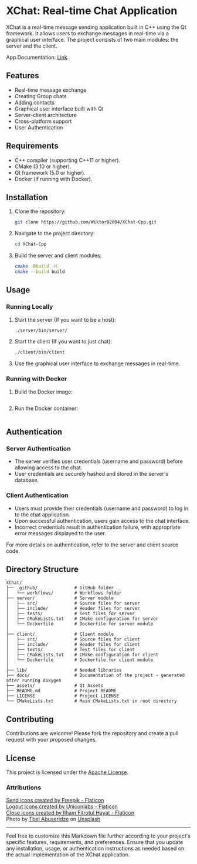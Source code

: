 # XChat: Real-time Chat Application

XChat is a real-time message sending application built in C++ using the Qt framework. It allows users to exchange messages in real-time via a graphical user interface. The project consists of two main modules: the server and the client.

App Documentation: [Link](https://wiktorb2004.github.io/XChat-Cpp/)

## Features

- Real-time message exchange
- Creating Group chats
- Adding contacts
- Graphical user interface built with Qt
- Server-client architecture
- Cross-platform support
- User Authentication

## Requirements

- C++ compiler (supporting C++11 or higher).
- CMake (3.10 or higher).
- Qt framework (5.0 or higher).
- Docker (if running with Docker).


## Installation

1. Clone the repository:

    ```bash
    git clone https://github.com/WiktorB2004/XChat-Cpp.git
    ```

2. Navigate to the project directory:

    ```bash
    cd XChat-Cpp
    ```

3. Build the server and client modules:

    ```bash
    cmake -Bbuild -H.
    cmake --build build
    ```

## Usage

### Running Locally

1. Start the server (If you want to be a host):

    ```bash
    ./server/bin/server/
    ```

2. Start the client (If you want to just chat):

    ```bash
    ./client/bin/client
    ```

3. Use the graphical user interface to exchange messages in real-time.

### Running with Docker

1. Build the Docker image:

    ```bash
    
    ```

2. Run the Docker container:

    ```bash
    
    ```

## Authentication



### Server Authentication

- The server verifies user credentials (username and password) before allowing access to the chat.
- User credentials are securely hashed and stored in the server's database.

### Client Authentication

- Users must provide their credentials (username and password) to log in to the chat application.
- Upon successful authentication, users gain access to the chat interface.
- Incorrect credentials result in authentication failure, with appropriate error messages displayed to the user.

For more details on authentication, refer to the server and client source code.

## Directory Structure
```
XChat/
├── .github/              # GitHub folder
│   └── workflows/        # Workflows folder
├── server/               # Server module
│   ├── src/              # Source files for server
│   ├── include/          # Header files for server
│   ├── tests/            # Test files for server
│   ├── CMakeLists.txt    # CMake configuration for server
│   └── Dockerfile        # Dockerfile for server module
│
├── client/               # Client module
│   ├── src/              # Source files for client
│   ├── include/          # Header files for client
│   ├── tests/            # Test files for client
│   ├── CMakeLists.txt    # CMake configuration for client
│   └── Dockerfile        # Dockerfile for client module
│
├── lib/                  # Needed libraries
├── docs/                 # Documentation of the project - generated after running doxygen
├── assets/               # Qt Assets
├── README.md             # Project README
├── LICENSE               # Project LICENSE
└── CMakeLists.txt        # Main CMakeLists.txt in root directory
```
## Contributing

Contributions are welcome! Please fork the repository and create a pull request with your proposed changes.

## License

This project is licensed under the [Apache License](LICENSE).

### Attributions

<a href="https://www.flaticon.com/free-icons/send" title="send icons">Send icons created by Freepik - Flaticon</a> <br>
<a href="https://www.flaticon.com/free-icons/logout" title="logout icons">Logout icons created by Uniconlabs - Flaticon</a> <br>
<a href="https://www.flaticon.com/free-icons/close" title="close icons">Close icons created by Ilham Fitrotul Hayat - Flaticon</a> <br>
Photo by <a href="https://unsplash.com/@tbelabuseridze?utm_content=creditCopyText&utm_medium=referral&utm_source=unsplash">Tbel Abuseridze</a> on <a href="https://unsplash.com/photos/mountain-ranges-9OpS7JDaTBw?utm_content=creditCopyText&utm_medium=referral&utm_source=unsplash">Unsplash</a>

<hr>

Feel free to customize this Markdown file further according to your project's specific features, requirements, and preferences. Ensure that you update any installation, usage, or authentication instructions as needed based on the actual implementation of the XChat application.
